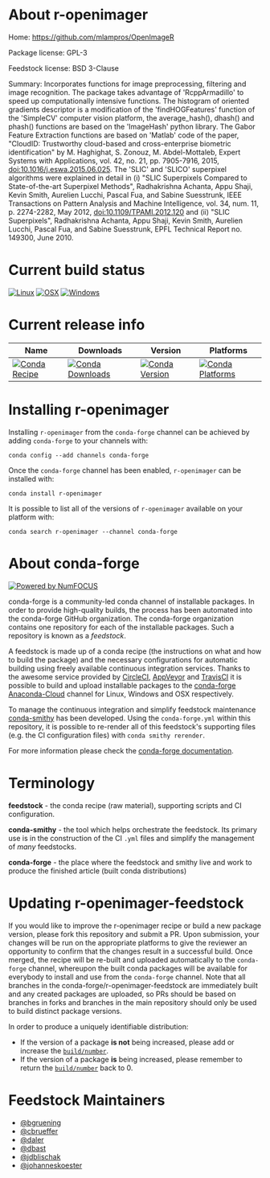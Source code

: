 <!--
# -*- mode: jinja -*-
-->

About r-openimager
==================

Home: https://github.com/mlampros/OpenImageR

Package license: GPL-3

Feedstock license: BSD 3-Clause

Summary: Incorporates functions for image preprocessing, filtering and image recognition. The package takes advantage of 'RcppArmadillo' to speed up computationally intensive functions. The histogram of oriented gradients descriptor is a modification of the 'findHOGFeatures' function of the 'SimpleCV' computer vision platform, the average_hash(), dhash() and phash() functions are based on the 'ImageHash' python library. The Gabor Feature Extraction functions are based on 'Matlab' code of the paper, "CloudID: Trustworthy cloud-based and cross-enterprise biometric identification" by M. Haghighat, S. Zonouz, M. Abdel-Mottaleb, Expert Systems with Applications, vol. 42, no. 21, pp. 7905-7916, 2015, <doi:10.1016/j.eswa.2015.06.025>. The 'SLIC' and 'SLICO' superpixel algorithms were explained in detail in (i) "SLIC Superpixels Compared to State-of-the-art Superpixel Methods", Radhakrishna Achanta, Appu Shaji, Kevin Smith, Aurelien Lucchi, Pascal Fua, and Sabine Suesstrunk, IEEE Transactions on Pattern Analysis and Machine Intelligence, vol. 34, num. 11, p. 2274-2282, May 2012, <doi:10.1109/TPAMI.2012.120> and (ii) "SLIC Superpixels", Radhakrishna Achanta, Appu Shaji, Kevin Smith, Aurelien Lucchi, Pascal Fua, and Sabine Suesstrunk, EPFL Technical Report no. 149300, June 2010.



Current build status
====================

[![Linux](https://img.shields.io/circleci/project/github/conda-forge/r-openimager-feedstock/master.svg?label=Linux)](https://circleci.com/gh/conda-forge/r-openimager-feedstock)
[![OSX](https://img.shields.io/travis/conda-forge/r-openimager-feedstock/master.svg?label=macOS)](https://travis-ci.org/conda-forge/r-openimager-feedstock)
[![Windows](https://img.shields.io/appveyor/ci/conda-forge/r-openimager-feedstock/master.svg?label=Windows)](https://ci.appveyor.com/project/conda-forge/r-openimager-feedstock/branch/master)

Current release info
====================

| Name | Downloads | Version | Platforms |
| --- | --- | --- | --- |
| [![Conda Recipe](https://img.shields.io/badge/recipe-r--openimager-green.svg)](https://anaconda.org/conda-forge/r-openimager) | [![Conda Downloads](https://img.shields.io/conda/dn/conda-forge/r-openimager.svg)](https://anaconda.org/conda-forge/r-openimager) | [![Conda Version](https://img.shields.io/conda/vn/conda-forge/r-openimager.svg)](https://anaconda.org/conda-forge/r-openimager) | [![Conda Platforms](https://img.shields.io/conda/pn/conda-forge/r-openimager.svg)](https://anaconda.org/conda-forge/r-openimager) |

Installing r-openimager
=======================

Installing `r-openimager` from the `conda-forge` channel can be achieved by adding `conda-forge` to your channels with:

```
conda config --add channels conda-forge
```

Once the `conda-forge` channel has been enabled, `r-openimager` can be installed with:

```
conda install r-openimager
```

It is possible to list all of the versions of `r-openimager` available on your platform with:

```
conda search r-openimager --channel conda-forge
```


About conda-forge
=================

[![Powered by NumFOCUS](https://img.shields.io/badge/powered%20by-NumFOCUS-orange.svg?style=flat&colorA=E1523D&colorB=007D8A)](http://numfocus.org)

conda-forge is a community-led conda channel of installable packages.
In order to provide high-quality builds, the process has been automated into the
conda-forge GitHub organization. The conda-forge organization contains one repository
for each of the installable packages. Such a repository is known as a *feedstock*.

A feedstock is made up of a conda recipe (the instructions on what and how to build
the package) and the necessary configurations for automatic building using freely
available continuous integration services. Thanks to the awesome service provided by
[CircleCI](https://circleci.com/), [AppVeyor](https://www.appveyor.com/)
and [TravisCI](https://travis-ci.org/) it is possible to build and upload installable
packages to the [conda-forge](https://anaconda.org/conda-forge)
[Anaconda-Cloud](https://anaconda.org/) channel for Linux, Windows and OSX respectively.

To manage the continuous integration and simplify feedstock maintenance
[conda-smithy](https://github.com/conda-forge/conda-smithy) has been developed.
Using the ``conda-forge.yml`` within this repository, it is possible to re-render all of
this feedstock's supporting files (e.g. the CI configuration files) with ``conda smithy rerender``.

For more information please check the [conda-forge documentation](https://conda-forge.org/docs/).

Terminology
===========

**feedstock** - the conda recipe (raw material), supporting scripts and CI configuration.

**conda-smithy** - the tool which helps orchestrate the feedstock.
                   Its primary use is in the construction of the CI ``.yml`` files
                   and simplify the management of *many* feedstocks.

**conda-forge** - the place where the feedstock and smithy live and work to
                  produce the finished article (built conda distributions)


Updating r-openimager-feedstock
===============================

If you would like to improve the r-openimager recipe or build a new
package version, please fork this repository and submit a PR. Upon submission,
your changes will be run on the appropriate platforms to give the reviewer an
opportunity to confirm that the changes result in a successful build. Once
merged, the recipe will be re-built and uploaded automatically to the
`conda-forge` channel, whereupon the built conda packages will be available for
everybody to install and use from the `conda-forge` channel.
Note that all branches in the conda-forge/r-openimager-feedstock are
immediately built and any created packages are uploaded, so PRs should be based
on branches in forks and branches in the main repository should only be used to
build distinct package versions.

In order to produce a uniquely identifiable distribution:
 * If the version of a package **is not** being increased, please add or increase
   the [``build/number``](https://conda.io/docs/user-guide/tasks/build-packages/define-metadata.html#build-number-and-string).
 * If the version of a package **is** being increased, please remember to return
   the [``build/number``](https://conda.io/docs/user-guide/tasks/build-packages/define-metadata.html#build-number-and-string)
   back to 0.

Feedstock Maintainers
=====================

* [@bgruening](https://github.com/bgruening/)
* [@cbrueffer](https://github.com/cbrueffer/)
* [@daler](https://github.com/daler/)
* [@dbast](https://github.com/dbast/)
* [@jdblischak](https://github.com/jdblischak/)
* [@johanneskoester](https://github.com/johanneskoester/)

